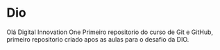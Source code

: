 # Dio
 Olá Digital Innovation One
Primeiro repositorio do curso de Git e GitHub, primeiro repositorio criado apos as aulas para o desafio da DIO.
